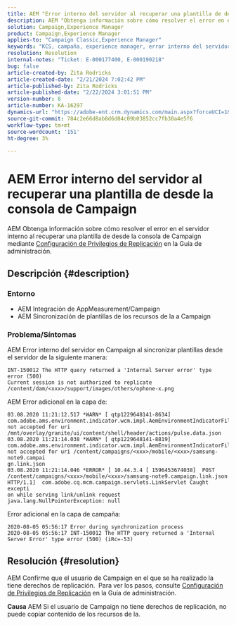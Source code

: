 ```yaml
---
title: AEM "Error interno del servidor al recuperar una plantilla de desde la consola de Campaign"
description: AEM "Obtenga información sobre cómo resolver el error en el servidor interno al recuperar una plantilla de de la consola de Campaign"
solution: Campaign,Experience Manager
product: Campaign,Experience Manager
applies-to: "Campaign Classic,Experience Manager"
keywords: "KCS, campaña, experience manager, error interno del servidor, 500"
resolution: Resolution
internal-notes: "Ticket: E-000177400, E-000190218"
bug: false
article-created-by: Zita Rodricks
article-created-date: "2/21/2024 7:02:42 PM"
article-published-by: Zita Rodricks
article-published-date: "2/22/2024 3:01:51 PM"
version-number: 8
article-number: KA-16297
dynamics-url: "https://adobe-ent.crm.dynamics.com/main.aspx?forceUCI=1&pagetype=entityrecord&etn=knowledgearticle&id=ad394ac8-ebd0-ee11-9079-6045bd006268"
source-git-commit: 784c2e66d8ab8d6d04c09b03852cc7fb30a4e5f6
workflow-type: tm+mt
source-wordcount: '151'
ht-degree: 3%

---
```


# AEM Error interno del servidor al recuperar una plantilla de desde la consola de Campaign


AEM Obtenga información sobre cómo resolver el error en el servidor interno al recuperar una plantilla de desde la consola de Campaign mediante [Configuración de Privilegios de Replicación](https://experienceleague.adobe.com/docs/experience-manager-65/administering/security/security.html?lang=en#setting-replication-privileges) en la Guía de administración.

## Descripción {#description}


### <b>Entorno</b>

- AEM Integración de AppMeasurement/Campaign
- AEM Sincronización de plantillas de los recursos de la a Campaign


### <b>Problema/Síntomas</b>

AEM Error interno del servidor en Campaign al sincronizar plantillas desde el servidor de la siguiente manera:


```
INT-150012 The HTTP query returned a 'Internal Server error' type error (500)
Current session is not authorized to replicate /content/dam/<xxx>/support/images/others/ophone-x.png
```


AEM Error adicional en la capa de:


```
03.08.2020 11:21:12.517 *WARN* [ qtp1229648141-8634]  com.adobe.ams.environment.indicator.wcm.impl.AemEnvironmentIndicatorFilter not accepted for uri /mnt/overlay/granite/ui/content/shell/header/actions/pulse.data.json
03.08.2020 11:21:14.038 *WARN* [ qtp1229648141-8819]  com.adobe.ams.environment.indicator.wcm.impl.AemEnvironmentIndicatorFilter not accepted for uri /content/campaigns/<xxx>/mobile/<xxx>/samsung-note9.campai
gn.link.json
03.08.2020 11:21:14.046 *ERROR* [ 10.44.3.4 [ 1596453674038]  POST /content/campaigns/<xxx>/mobile/<xxx>/samsung-note9.campaign.link.json HTTP/1.1]  com.adobe.cq.mcm.campaign.servlets.LinkServlet Caught excepti
on while serving link/unlink request
java.lang.NullPointerException: null
```


Error adicional en la capa de campaña:


```
2020-08-05 05:56:17 Error during synchronization process
2020-08-05 05:56:17 INT-150012 The HTTP query returned a 'Internal Server Error' type error (500) (iRc=-53)
```





## Resolución {#resolution}


AEM Confirme que el usuario de Campaign en el que se ha realizado la tiene derechos de replicación.  Para ver los pasos, consulte [Configuración de Privilegios de Replicación](https://experienceleague.adobe.com/docs/experience-manager-65/administering/security/security.html?lang=en#setting-replication-privileges) en la Guía de administración.

<b>Causa</b>
AEM Si el usuario de Campaign no tiene derechos de replicación, no puede copiar contenido de los recursos de la.


